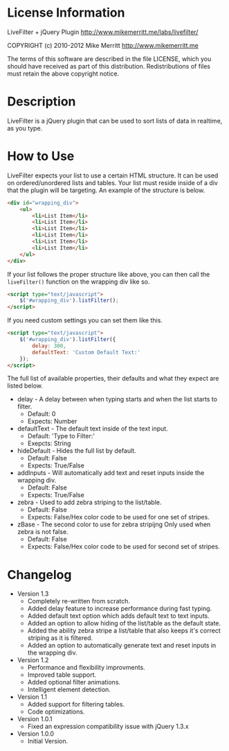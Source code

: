 # License Information
LiveFilter + jQuery Plugin
http://www.mikemerritt.me/labs/livefilter/

COPYRIGHT (c) 2010-2012 Mike Merritt
http://www.mikemerritt.me

The terms of this software are described in the file LICENSE, which you should have received as
part of this distribution. Redistributions of files must retain the above copyright notice.

# Description
LiveFilter is a jQuery plugin that can be used to sort lists of data in realtime, as you type.

# How to Use
LiveFilter expects your list to use a certain HTML structure. It can be used on ordered/unordered lists and tables. Your list must reside inside of a div that the plugin will be targeting. An example of the structure is below.

```html
<div id="wrapping_div">
	<ul>
		<li>List Item</li>
		<li>List Item</li>
		<li>List Item</li>
		<li>List Item</li>
		<li>List Item</li>
		<li>List Item</li>
	</ul>
</div>
```

If your list follows the proper structure like above, you can then call the `liveFilter()` function on the wrapping div like so.

```html
<script type="text/javascript">
	$('#wrapping_div').listFilter();
</script>
````

If you need custom settings you can set them like this.

```html
<script type="text/javascript">
	$('#wrapping_div').listFilter({
		delay: 300, 
		defaultText: 'Custom Default Text:'
	});
</script>
```

The full list of available properties, their defaults and what they expect are listed below.

+ delay - A delay between when typing starts and when the list starts to filter.
	+ Default: 0
	+ Expects: Number
+ defaultText - The default text inside of the text input.
	+ Default: 'Type to Filter:'
	+ Exepcts: String
+ hideDefault - Hides the full list by default.
	+ Default: False
	+ Expects: True/False
+ addInputs - Will automatically add text and reset inputs inside the wrapping div.
	+ Default: False
	+ Expects: True/False
+ zebra - Used to add zebra striping to the list/table.
	+ Default: False
	+ Expects: False/Hex color code to be used for one set of stripes.
+ zBase - The second color to use for zebra stripijng Only used when zebra is not false.
	+ Default: False
	+ Expects: False/Hex color code to be used for second set of stripes.

# Changelog

+ Version 1.3
	+ Completely re-written from scratch.
	+ Added delay feature to increase performance during fast typing.
	+ Added default text option which adds default text to text inputs.
	+ Added an option to allow hiding of the list/table as the default state.
	+ Added the ability zebra stripe a list/table that also keeps it's correct striping as it is filtered.
	+ Added an option to automatically generate text and reset inputs in the wrapping div.
+ Version 1.2
	+ Performance and flexibility improvments.
	+ Improved table support.
	+ Added optional filter animations.
	+ Intelligent element detection.
+ Version 1.1
	+ Added support for filtering tables.
	+ Code optimizations.
+ Version 1.0.1
	+ Fixed an expression compatibility issue with jQuery 1.3.x
+ Version 1.0.0
	+ Initial Version.
